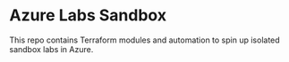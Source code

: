 # Azure Labs Sandbox
This repo contains Terraform modules and automation to spin up isolated sandbox labs in Azure.

